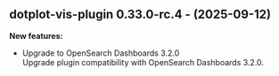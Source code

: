 ## dotplot-vis-plugin 0.33.0-rc.4 - (2025-09-12)

**New features:**

 * Upgrade to OpenSearch Dashboards 3.2.0\
   Upgrade plugin compatibility with OpenSearch Dashboards 3.2.0.

